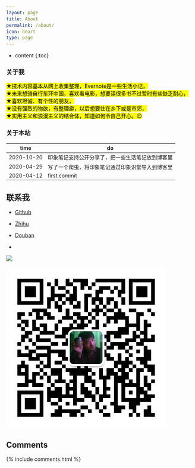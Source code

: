 ```yaml
---
layout: page
title: About
permalink: /about/
icon: heart
type: page
---
```


* content
{:toc}

### 关于我

<mark>★技术内容基本从网上收集整理，Evernote是一些生活小记，</mark>  
<mark>★未来想骑自行车环中国，喜欢看电影，想要读很多书不过暂时有些缺乏耐心，</mark>  
<mark>★喜欢坦诚、有个性的朋友，</mark>  
<mark>★没有强烈的物欲，有整理癖，以后想要住在乡下或是市郊，</mark>  
<mark>★实用主义和浪漫主义的结合体，知道如何令自己开心。:wink: </mark>  

### 关于本站

time|do
---|---
2020-10-20 | 印象笔记支持公开分享了，把一些生活笔记放到博客里
2020-04-29 | 写了一个爬虫，将印象笔记通过印象识堂导入到博客里
2020-04-12 | first commit

## 联系我

* [Github](https://github.com/{{site.github_username}})
* [Zhihu](https://www.zhihu.com/people/{{site.zhihu_username}})
* [Douban](https://www.douban.com/people/{{site.douban_username}}/)

* <a target="_blank" href="http://mail.qq.com/cgi-bin/qm_share?t=qm_mailme&email={{site.email_username}}" style="text-decoration:none;">
<img src="http://rescdn.qqmail.com/zh_CN/htmledition/images/function/qm_open/ico_mailme_01.png"/></a>

<img src="/assets/image/vx.png" class="vxpng">

<!-- ## 友情链接 -->


## Comments
{% include comments.html %}
